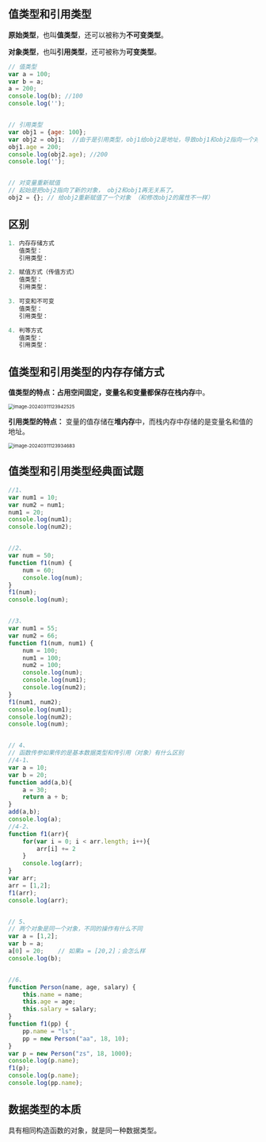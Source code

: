 ## 值类型和引用类型

**原始类型**，也叫**值类型**，还可以被称为**不可变类型**。

**对象类型**，也叫**引用类型**，还可被称为**可变类型**。

```js
// 值类型
var a = 100;
var b = a;
a = 200;
console.log(b); //100
console.log('');


// 引用类型
var obj1 = {age: 100};
var obj2 = obj1;  //由于是引用类型，obj1给obj2是地址，导致obj1和obj2指向一个对象
obj1.age = 200;
console.log(obj2.age); //200
console.log('');


// 对变量重新赋值
// 起始是把obj2指向了新的对象， obj2和obj1再无关系了。
obj2 = {}; // 给obj2重新赋值了一个对象 （和修改obj2的属性不一样）
```

## 区别

```js
1. 内存存储方式
   值类型： 
   引用类型： 

2. 赋值方式（传值方式）
   值类型： 
   引用类型：

3. 可变和不可变
   值类型： 
   引用类型： 

4. 判等方式
   值类型： 
   引用类型： 
```



## 值类型和引用类型的内存存储方式

**值类型的特点：**占用空间固定，变量名和变量都保存在**栈内存**中。

<img src="https://2216847528.oss-cn-beijing.aliyuncs.com/asset/image-20240311123942525.png" alt="image-20240311123942525" style="zoom:67%;" />

**引用类型的特点：** 变量的值存储在**堆内存**中，而栈内存中存储的是变量名和值的地址。

<img src="https://2216847528.oss-cn-beijing.aliyuncs.com/asset/image-20240311123934683.png" alt="image-20240311123934683" style="zoom:67%;" />

## 值类型和引用类型经典面试题

```js
//1、
var num1 = 10;
var num2 = num1;
num1 = 20;
console.log(num1);
console.log(num2);


//2、
var num = 50;
function f1(num) {
    num = 60;
    console.log(num);
}
f1(num);
console.log(num);


//3、
var num1 = 55;
var num2 = 66;
function f1(num, num1) {
    num = 100;
    num1 = 100;
    num2 = 100;
    console.log(num);
    console.log(num1);
    console.log(num2);
}
f1(num1, num2);
console.log(num1);
console.log(num2);
console.log(num);


// 4、
// 函数传参如果传的是基本数据类型和传引用（对象）有什么区别
//4-1、
var a = 10;
var b = 20;
function add(a,b){
    a = 30;
    return a + b;
}
add(a,b);
console.log(a);
//4-2、
function f1(arr){
    for(var i = 0; i < arr.length; i++){
        arr[i] += 2
    }
    console.log(arr);
}
var arr;
arr = [1,2];
f1(arr);
console.log(arr);


// 5、
// 两个对象是同一个对象，不同的操作有什么不同
var a = [1,2];
var b = a;
a[0] = 20;    // 如果a = [20,2]；会怎么样
console.log(b);


//6、
function Person(name, age, salary) {
    this.name = name;
    this.age = age;
    this.salary = salary;
}
function f1(pp) {
    pp.name = "ls";
    pp = new Person("aa", 18, 10);
}
var p = new Person("zs", 18, 1000);
console.log(p.name);
f1(p);
console.log(p.name);
console.log(pp.name);
```

## 数据类型的本质

具有相同构造函数的对象，就是同一种数据类型。